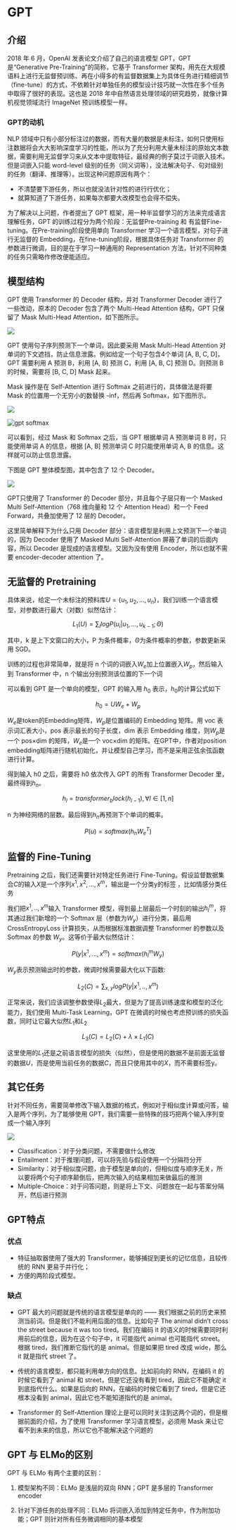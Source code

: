 # GPT
## 介绍

2018 年 6 月，OpenAI 发表论文介绍了自己的语言模型 GPT，GPT 是“Generative Pre-Training”的简称，它基于 Transformer 架构，用先在大规模语料上进行无监督预训练、再在小得多的有监督数据集上为具体任务进行精细调节（fine-tune）的方式，不依赖针对单独任务的模型设计技巧就一次性在多个任务中取得了很好的表现。这也是 2018 年中自然语言处理领域的研究趋势，就像计算机视觉领域流行 ImageNet 预训练模型一样。


### GPT的动机

NLP 领域中只有小部分标注过的数据，而有大量的数据是未标注，如何只使用标注数据将会大大影响深度学习的性能，所以为了充分利用大量未标注的原始文本数据，需要利用无监督学习来从文本中提取特征，最经典的例子莫过于词嵌入技术。但是词嵌入只能 word-level 级别的任务（同义词等），没法解决句子、句对级别的任务（翻译、推理等）。出现这种问题原因有两个：

+ 不清楚要下游任务，所以也就没法针对性的进行行优化；
+ 就算知道了下游任务，如果每次都要大改模型也会得不偿失。

为了解决以上问题，作者提出了 GPT 框架，用一种半监督学习的方法来完成语言理解任务，GPT 的训练过程分为两个阶段：无监督Pre-training 和 有监督Fine-tuning。在Pre-training阶段使用单向 Transformer 学习一个语言模型，对句子进行无监督的 Embedding，在fine-tuning阶段，根据具体任务对 Transformer 的参数进行微调，目的是在于学习一种通用的 Representation 方法，针对不同种类的任务只需略作修改便能适应。


## 模型结构


GPT 使用 Transformer 的 Decoder 结构，并对 Transformer Decoder 进行了一些改动，原本的 Decoder 包含了两个 Multi-Head Attention 结构，GPT 只保留了 Mask Multi-Head Attention，如下图所示。

![](https://raw.githubusercontent.com/w5688414/paddleImage/main/bert_family_img/mask_multi_head_attention.jpeg)

GPT 使用句子序列预测下一个单词，因此要采用 Mask Multi-Head Attention 对单词的下文遮挡，防止信息泄露。例如给定一个句子包含4个单词 [A, B, C, D]，GPT 需要利用 A 预测 B，利用 [A, B] 预测 C，利用 [A, B, C] 预测 D。则预测 B 的时候，需要将 [B, C, D] Mask 起来。

Mask 操作是在 Self-Attention 进行 Softmax 之前进行的，具体做法是将要 Mask 的位置用一个无穷小的数替换 -inf，然后再 Softmax，如下图所示。

![](https://raw.githubusercontent.com/w5688414/paddleImage/main/bert_family_img/softmax_mask.jpeg)

![gpt softmax](https://raw.githubusercontent.com/w5688414/paddleImage/main/bert_family_img/gpt_softmax.jpeg)

可以看到，经过 Mask 和 Softmax 之后，当 GPT 根据单词 A 预测单词 B 时，只能使用单词 A 的信息，根据 [A, B] 预测单词 C 时只能使用单词 A, B 的信息。这样就可以防止信息泄露。

下图是 GPT 整体模型图，其中包含了 12 个 Decoder。


![](https://raw.githubusercontent.com/w5688414/paddleImage/main/bert_family_img/gpt_model.jpeg)

GPT只使用了 Transformer 的 Decoder 部分，并且每个子层只有一个 Masked Multi Self-Attention（768 维向量和 12 个 Attention Head）和一个 Feed Forward，共叠加使用了 12 层的 Decoder。

这里简单解释下为什么只用 Decoder 部分：语言模型是利用上文预测下一个单词的，因为 Decoder 使用了 Masked Multi Self-Attention 屏蔽了单词的后面内容，所以 Decoder 是现成的语言模型。又因为没有使用 Encoder，所以也就不需要 encoder-decoder attention 了。


## 无监督的 Pretraining


具体来说，给定一个未标注的预料库$U=\{u_{1},u_{2},...,u_{n}\}$，我们训练一个语言模型，对参数进行最大（对数）似然估计：

$$L_{1}(U)=\sum_{i}log P(u_{i}|u_{1},...,u_{k-1};\Theta)$$

其中，k 是上下文窗口的大小，P 为条件概率，$\Theta$为条件概率的参数，参数更新采用 SGD。

训练的过程也非常简单，就是将 n 个词的词嵌入$W_{e}$加上位置嵌入$W_{p}$，然后输入到 Transformer 中，n 个输出分别预测该位置的下一个词

可以看到 GPT 是一个单向的模型，GPT 的输入用 $h_{0}$ 表示，$h_{0}$的计算公式如下

$$h_{0}=UW_{e}+W_{p}$$

$W_{e}$是token的Embedding矩阵，$W_{p}$是位置编码的 Embedding 矩阵。用 voc 表示词汇表大小，pos 表示最长的句子长度，dim 表示 Embedding 维度，则$W_{p}$是一个 pos×dim 的矩阵，$W_{e}$是一个 voc×dim 的矩阵。在GPT中，作者对position embedding矩阵进行随机初始化，并让模型自己学习，而不是采用正弦余弦函数进行计算。

得到输入 h0 之后，需要将 h0 依次传入 GPT 的所有 Transformer Decoder 里，最终得到$h_{n}$。

$$h_{l}=transformer_block(h_{l-1}), \forall l \in [1,n]$$

n 为神经网络的层数。最后得到$h_{n}$再预测下个单词的概率。

$$P(u)=softmax(h_{n}W_{e}^T)$$


## 监督的 Fine-Tuning

Pretraining 之后，我们还需要针对特定任务进行 Fine-Tuning。假设监督数据集合$C$的输入$X$是一个序列$x^1,x^2,...,x^m$，输出是一个分类y的标签 ，比如情感分类任务

我们把$x^1,..,x^m$输入 Transformer 模型，得到最上层最后一个时刻的输出$h_{l}^m$，将其通过我们新增的一个 Softmax 层（参数为$W_{y}$）进行分类，最后用 CrossEntropyLoss 计算损失，从而根据标准数据调整 Transformer 的参数以及 Softmax 的参数 $W_{y}$。这等价于最大似然估计：


$$P(y|x^1,...,x^m)=softmax(h_{l}^mW_{y})$$

$W_{y}$表示预测输出时的参数，微调时候需要最大化以下函数:

$$L_{2}(C)=\sum_{x,y}log P(y|x^1,..,x^m)$$

正常来说，我们应该调整参数使得$L_{2}$最大，但是为了提高训练速度和模型的泛化能力，我们使用 Multi-Task Learning，GPT 在微调的时候也考虑预训练的损失函数，同时让它最大似然$L_{1}$和$L_{2}$

$$L_{3}(C)=L_{2}(C)+\lambda \times L_{1}(C) $$ 

这里使用的$L_{1}$还是之前语言模型的损失（似然），但是使用的数据不是前面无监督的数据$U$，而是使用当前任务的数据$C$，而且只使用其中的$X$，而不需要标签y。

## 其它任务

针对不同任务，需要简单修改下输入数据的格式，例如对于相似度计算或问答，输入是两个序列，为了能够使用 GPT，我们需要一些特殊的技巧把两个输入序列变成一个输入序列

![](https://raw.githubusercontent.com/w5688414/paddleImage/main/bert_family_img/gpt_task.png)

+ Classification：对于分类问题，不需要做什么修改
+ Entailment：对于推理问题，可以将先验与假设使用一个分隔符分开
+ Similarity：对于相似度问题，由于模型是单向的，但相似度与顺序无关，所以要将两个句子顺序颠倒后，把两次输入的结果相加来做最后的推测
+ Multiple-Choice：对于问答问题，则是将上下文、问题放在一起与答案分隔开，然后进行预测 


## GPT特点
### 优点

+ 特征抽取器使用了强大的 Transformer，能够捕捉到更长的记忆信息，且较传统的 RNN 更易于并行化；
+ 方便的两阶段式模型。

### 缺点
+ GPT 最大的问题就是传统的语言模型是单向的 —— 我们根据之前的历史来预测当前词。但是我们不能利用后面的信息。比如句子 The animal didn’t cross the street because it was too tired。我们在编码 it 的语义的时候需要同时利用前后的信息，因为在这个句子中，it 可能指代 animal 也可能指代 street。根据 tired，我们推断它指代的是 animal。但是如果把 tired 改成 wide，那么 it 就是指代 street 了。

+ 传统的语言模型，都只能利用单方向的信息。比如前向的 RNN，在编码 it 的时候它看到了 animal 和 street，但是它还没有看到 tired，因此它不能确定 it 到底指代什么。如果是后向的 RNN，在编码的时候它看到了 tired，但是它还根本没看到 animal，因此它也不能知道指代的是 animal。
+ Transformer 的 Self-Attention 理论上是可以同时关注到这两个词的，但是根据前面的介绍，为了使用 Transformer 学习语言模型，必须用 Mask 来让它看不到未来的信息，所以它也不能解决这个问题的

## GPT 与 ELMo的区别

GPT 与 ELMo 有两个主要的区别：

1. 模型架构不同：ELMo 是浅层的双向 RNN；GPT 是多层的 Transformer encoder

2. 针对下游任务的处理不同：ELMo 将词嵌入添加到特定任务中，作为附加功能；GPT 则针对所有任务微调相同的基本模型




